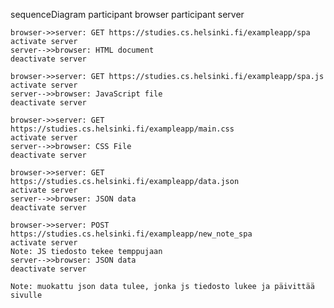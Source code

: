 sequenceDiagram
    participant browser
    participant server
    
    browser->>server: GET https://studies.cs.helsinki.fi/exampleapp/spa
    activate server
    server-->>browser: HTML document
    deactivate server
    
    browser->>server: GET https://studies.cs.helsinki.fi/exampleapp/spa.js
    activate server
    server-->>browser: JavaScript file
    deactivate server
    
    browser->>server: GET https://studies.cs.helsinki.fi/exampleapp/main.css
    activate server
    server-->>browser: CSS File
    deactivate server
    
    browser->>server: GET https://studies.cs.helsinki.fi/exampleapp/data.json
    activate server
    server-->>browser: JSON data
    deactivate server
    
    browser->>server: POST https://studies.cs.helsinki.fi/exampleapp/new_note_spa
    activate server
    Note: JS tiedosto tekee temppujaan
    server-->>browser: JSON data
    deactivate server
    
    Note: muokattu json data tulee, jonka js tiedosto lukee ja päivittää sivulle